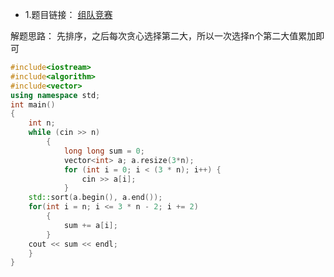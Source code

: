 - 1.题目链接：  [组队竞赛](https://www.nowcoder.com/questionTerminal/6736cc3ffd1444a4a0057dee89be789b?orderByHotValue=1&page=1&onlyReference=false)

解题思路：
    先排序，之后每次贪心选择第二大，所以一次选择n个第二大值累加即可
```cpp
#include<iostream>
#include<algorithm>
#include<vector>
using namespace std;
int main()
{
    int n;
    while (cin >> n)
        {
            long long sum = 0;
            vector<int> a; a.resize(3*n);
            for (int i = 0; i < (3 * n); i++) {
                cin >> a[i];
            }
    std::sort(a.begin(), a.end());
    for(int i = n; i <= 3 * n - 2; i += 2)
        {
            sum += a[i];
        }
    cout << sum << endl;
    }
}
```